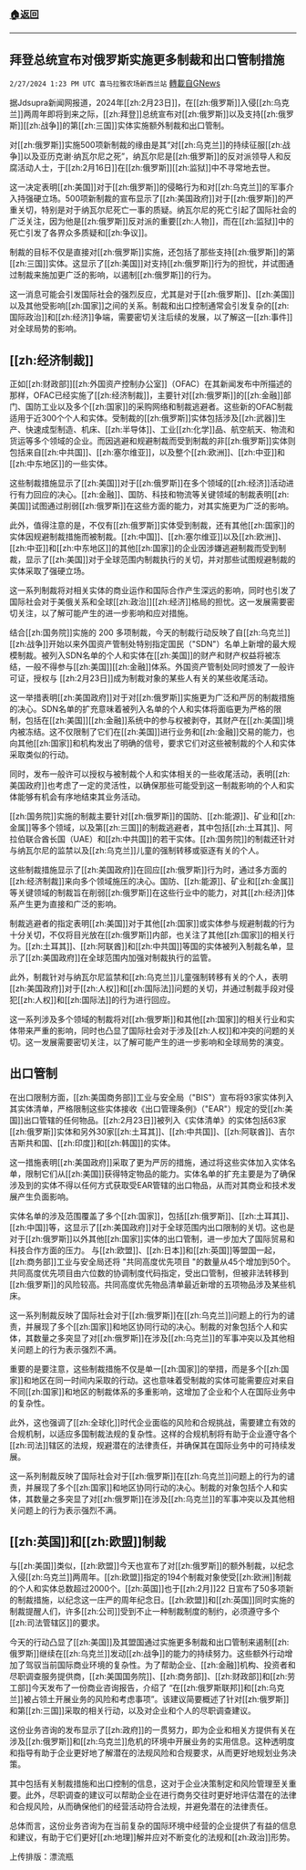 ###  [:house:返回](README.md)
---


## 拜登总统宣布对俄罗斯实施更多制裁和出口管制措施
`2/27/2024 1:23 PM UTC 喜马拉雅农场新西兰站` [轉載自GNews](https://gnews.org/articles/2345631)

据Jdsupra新闻网报道，2024年[[zh:2月23日]]，在[[zh:俄罗斯]]入侵[[zh:乌克兰]]两周年即将到来之际，[[zh:拜登]]总统宣布对[[zh:俄罗斯]]以及支持[[zh:俄罗斯]][[zh:战争]]的第[[zh:三国]]实体实施额外制裁和出口管制。

对[[zh:俄罗斯]]实施500项新制裁的缘由是其“对[[zh:乌克兰]]的持续征服[[zh:战争]]以及亚历克谢·纳瓦尔尼之死”，纳瓦尔尼是[[zh:俄罗斯]]的反对派领导人和反腐活动人士，于[[zh:2月16日]]在[[zh:俄罗斯]][[zh:监狱]]中不寻常地去世。

这一决定表明[[zh:美国]]对于[[zh:俄罗斯]]的侵略行为和对[[zh:乌克兰]]的军事介入持强硬立场。500项新制裁的宣布显示了[[zh:美国政府]]对于[[zh:俄罗斯]]的严重关切，特别是对于纳瓦尔尼死亡一事的质疑。纳瓦尔尼的死亡引起了国际社会的广泛关注，因为他是[[zh:俄罗斯]]反对派的重要[[zh:人物]]，而在[[zh:监狱]]中的死亡引发了各界众多质疑和[[zh:争议]]。

制裁的目标不仅是直接对[[zh:俄罗斯]]实施，还包括了那些支持[[zh:俄罗斯]]的第[[zh:三国]]实体。这显示了[[zh:美国]]对支持[[zh:俄罗斯]]行为的担忧，并试图通过制裁来施加更广泛的影响，以遏制[[zh:俄罗斯]]的行为。

这一消息可能会引发国际社会的强烈反应，尤其是对于[[zh:俄罗斯]]、[[zh:美国]]以及其他受影响[[zh:国家]]之间的关系。制裁和出口控制通常会引发复杂的[[zh:国际政治]]和[[zh:经济]]争端，需要密切关注后续的发展，以了解这一[[zh:事件]]对全球局势的影响。

## [[zh:经济制裁]]

正如[[zh:财政部]][[zh:外国资产控制办公室]]（OFAC）在其新闻发布中所描述的那样，OFAC已经实施了[[zh:经济制裁]]，主要针对[[zh:俄罗斯]]的[[zh:金融]]部门、国防工业以及多个[[zh:国家]]的采购网络和制裁逃避者。这些新的OFAC制裁适用于近300个个人和实体。受制裁的[[zh:俄罗斯]]实体包括涉及[[zh:武器]]生产、快速成型制造、机床、[[zh:半导体]]、工业[[zh:化学]]品、航空航天、物流和货运等多个领域的企业。而因逃避和规避制裁而受到制裁的非[[zh:俄罗斯]]实体则包括来自[[zh:中共国]]、[[zh:塞尔维亚]]，以及整个[[zh:欧洲]]、[[zh:中亚]]和[[zh:中东地区]]的一些实体。

这些制裁措施显示了[[zh:美国]]对于[[zh:俄罗斯]]在多个领域的[[zh:经济]]活动进行有力回应的决心。[[zh:金融]]、国防、科技和物流等关键领域的制裁表明[[zh:美国]]试图通过削弱[[zh:俄罗斯]]在这些方面的能力，对其实施更为广泛的影响。

此外，值得注意的是，不仅有[[zh:俄罗斯]]实体受到制裁，还有其他[[zh:国家]]的实体因规避制裁措施而被制裁。[[zh:中国]]、[[zh:塞尔维亚]]以及[[zh:欧洲]]、[[zh:中亚]]和[[zh:中东地区]]的其他[[zh:国家]]的企业因涉嫌逃避制裁而受到制裁，显示了[[zh:美国]]对于全球范围内制裁执行的关切，并对那些试图规避制裁的实体采取了强硬立场。

这一系列制裁将对相关实体的商业运作和国际合作产生深远的影响，同时也引发了国际社会对于美俄关系和全球[[zh:政治]][[zh:经济]]格局的担忧。这一发展需要密切关注，以了解可能产生的进一步影响和应对措施。

结合[[zh:国务院]]实施的 200 多项制裁，今天的制裁行动反映了自[[zh:乌克兰]][[zh:战争]]开始以来外国资产管制处特别指定国民（"SDN"）名单上新增的最大规模制裁。被列入SDN名单的个人和实体在[[zh:美国]]的财产和财产权益将被冻结，一般不得参与[[zh:美国]][[zh:金融]]体系。外国资产管制处同时颁发了一般许可证，授权与 [[zh:2月23日]]成为制裁对象的某些人有关的某些收尾活动。

这一举措表明[[zh:美国政府]]对于对[[zh:俄罗斯]]实施更为广泛和严厉的制裁措施的决心。SDN名单的扩充意味着被列入名单的个人和实体将面临更为严格的限制，包括在[[zh:美国]][[zh:金融]]系统中的参与权被剥夺，其财产在[[zh:美国]]境内被冻结。这不仅限制了它们在[[zh:美国]]进行业务和[[zh:金融]]交易的能力，也向其他[[zh:国家]]和机构发出了明确的信号，要求它们对这些被制裁的个人和实体采取类似的行动。

同时，发布一般许可以授权与被制裁个人和实体相关的一些收尾活动，表明[[zh:美国政府]]也考虑了一定的灵活性，以确保那些可能受到这一制裁影响的个人和实体能够有机会有序地结束其业务活动。

[[zh:国务院]]实施的制裁主要针对[[zh:俄罗斯]]的国防、[[zh:能源]]、矿业和[[zh:金属]]等多个领域，以及第[[zh:三国]]的制裁逃避者，其中包括[[zh:土耳其]]、阿拉伯联合酋长国（UAE）和[[zh:中共国]]的若干实体。[[zh:国务院]]的制裁还针对与纳瓦尔尼的监禁以及[[zh:乌克兰]]儿童的强制转移或驱逐有关的个人。

这些制裁措施显示了[[zh:美国政府]]在回应[[zh:俄罗斯]]行为时，通过多方面的[[zh:经济制裁]]来向多个领域施压的决心。国防、[[zh:能源]]、矿业和[[zh:金属]]等关键领域的制裁旨在削弱[[zh:俄罗斯]]在这些行业中的能力，对其[[zh:经济]]体系产生更为直接和广泛的影响。

制裁逃避者的指定表明[[zh:美国]]对于其他[[zh:国家]]或实体参与规避制裁的行为十分关切，不仅将目光放在[[zh:俄罗斯]]内部，也关注了其他[[zh:国家]]的相关行为。[[zh:土耳其]]、[[zh:阿联酋]]和[[zh:中共国]]等国的实体被列入制裁名单，显示了[[zh:美国政府]]在全球范围内加强对制裁执行的监管。

此外，制裁针对与纳瓦尔尼监禁和[[zh:乌克兰]]儿童强制转移有关的个人，表明[[zh:美国政府]]对于[[zh:人权]]和[[zh:国际法]]问题的关切，并通过制裁手段对侵犯[[zh:人权]]和[[zh:国际法]]的行为进行回应。

这一系列涉及多个领域的制裁将对[[zh:俄罗斯]]和其他[[zh:国家]]的相关行业和实体带来严重的影响，同时也凸显了国际社会对于涉及[[zh:人权]]和冲突的问题的关切。这一发展需要密切关注，以了解可能产生的进一步影响和全球局势的演变。

## 出口管制

在出口限制方面，[[zh:美国商务部]]工业与安全局（"BIS"）宣布将93家实体列入其实体清单，严格限制这些实体接收《出口管理条例》（"EAR"）规定的受[[zh:美国]]出口管辖的任何物品。[[zh:2月23日]]被列入《实体清单》的实体包括63家[[zh:俄罗斯]]实体和另外30家[[zh:土耳其]]、[[zh:中共国]]、[[zh:阿联酋]]、吉尔吉斯共和国、[[zh:印度]]和[[zh:韩国]]的实体。

这一措施表明[[zh:美国政府]]采取了更为严厉的措施，通过将这些实体加入实体名单，限制它们从[[zh:美国]]获得特定物品的能力。实体名单的扩充主要是为了确保涉及到的实体不得以任何方式获取受EAR管辖的出口物品，从而对其商业和技术发展产生负面影响。

实体名单的涉及范围覆盖了多个[[zh:国家]]，包括[[zh:俄罗斯]]、[[zh:土耳其]]、[[zh:中国]]等，这显示了[[zh:美国政府]]对于全球范围内出口限制的关切。这也是对于[[zh:俄罗斯]]以外其他[[zh:国家]]实体的出口管制，进一步加大了国际贸易和科技合作方面的压力。
与[[zh:欧盟]]、[[zh:日本]]和[[zh:英国]]等盟国一起，[[zh:商务部]]工业与安全局还将 "共同高度优先项目 "的数量从45个增加到50个。共同高度优先项目由六位数的协调制度代码指定，受出口管制，但被非法转移到[[zh:俄罗斯]]的风险较高。共同高度优先物品清单最近新增的五项物品涉及某些机床。

这一系列制裁反映了国际社会对于[[zh:俄罗斯]]在[[zh:乌克兰]]问题上的行为的谴责，并展现了多个[[zh:国家]]和地区协同行动的决心。制裁的对象包括个人和实体，其数量之多突显了对[[zh:俄罗斯]]在涉及[[zh:乌克兰]]的军事冲突以及其他相关问题上的行为表示强烈不满。

重要的是要注意，这些制裁措施不仅是单一[[zh:国家]]的举措，而是多个[[zh:国家]]和地区在同一时间内采取的行动。这也意味着受制裁的实体可能需要应对来自不同[[zh:国家]]和地区的制裁体系的多重影响，这增加了企业和个人在国际业务中的复杂性。

此外，这也强调了[[zh:全球化]]时代企业面临的风险和合规挑战，需要建立有效的合规机制，以适应多国制裁法规的复杂性。这样的合规机制将有助于企业遵守各个[[zh:司法]]辖区的法规，规避潜在的法律责任，并确保其在国际业务中的可持续发展。

这一系列制裁反映了国际社会对于[[zh:俄罗斯]]在[[zh:乌克兰]]问题上的行为的谴责，并展现了多个[[zh:国家]]和地区协同行动的决心。制裁的对象包括个人和实体，其数量之多突显了对[[zh:俄罗斯]]在涉及[[zh:乌克兰]]的军事冲突以及其他相关问题上的行为表示强烈不满。

## [[zh:英国]]和[[zh:欧盟]]制裁

与[[zh:美国]]类似，[[zh:欧盟]]今天也宣布了对[[zh:俄罗斯]]的额外制裁，以纪念入侵[[zh:乌克兰]]两周年。[[zh:欧盟]]指定的194个制裁对象使受[[zh:欧洲]]制裁的个人和实体总数超过2000个。[[zh:英国]]也于[[zh:2月]]22 日宣布了50多项新的制裁措施，以纪念这一庄严的周年纪念日。[[zh:欧盟]]和[[zh:英国]]同时实施的制裁提醒人们，许多[[zh:公司]]受到不止一种制裁制度的制约，必须遵守多个[[zh:司法管辖区]]的要求。

今天的行动凸显了[[zh:美国]]及其盟国通过实施更多制裁和出口管制来遏制[[zh:俄罗斯]]继续在[[zh:乌克兰]]发动[[zh:战争]]的能力的持续努力。这些额外行动增加了驾驭当前国际商业环境的复杂性。为了帮助企业、[[zh:金融]]机构、投资者和尽职调查服务提供商，[[zh:美国国务院]]、[[zh:商务部]]、[[zh:财政部]]和[[zh:劳工部]]今天发布了一份商业咨询报告，介绍了 “在[[zh:俄罗斯联邦]]和[[zh:乌克兰]]被占领土开展业务的风险和考虑事项”。该建议简要概述了针对[[zh:俄罗斯]]和第[[zh:三国]]采取的相关行动，以及对企业和个人的尽职调查建议。

这份业务咨询的发布显示了[[zh:政府]]的一贯努力，即为企业和相关方提供有关在涉及[[zh:俄罗斯]]和[[zh:乌克兰]]危机的环境中开展业务的实用信息。这种透明度和指导有助于企业更好地了解潜在的法规风险和合规要求，从而更好地规划业务决策。

其中包括有关制裁措施和出口控制的信息，这对于企业决策制定和风险管理至关重要。此外，尽职调查的建议可以帮助企业在进行商务交往时更好地评估潜在的法律和合规风险，从而确保他们的经营活动符合法规，并避免潜在的法律责任。

总体而言，这份业务咨询为在当前复杂的国际环境中经营的企业提供了有益的信息和建议，有助于它们更好[[zh:地理]]解并应对不断变化的法规和[[zh:政治]]形势。

上传排版：漂流瓶
